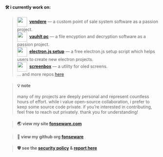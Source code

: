 #### **🛠️ i currently work on:**

> [<img src="https://github.com/fonseware/vendere/logo.png" width="32" height="32" align="center">](https://github.com/fonseware/vendere)&nbsp;&nbsp;[**vendere**](https://github.com/fonseware/vendere) — a custom point of sale system software as a passion project.  
> [<img src="https://github.com/fonseware/vauhltdesktop/logo.png" width="32" height="32" align="center">](https://github.com/fonseware/vauhltdesktop)&nbsp;&nbsp;[**vauhlt pc**](https://github.com/fonseware/vauhltdesktop) — a file encyption and decryption software as a passion project.  
> [<img src="https://github.com/fonseware/electronjs-setup/logo.png" width="32" height="32" align="center">](https://github.com/fonseware/electronjs-setup)&nbsp;&nbsp;[**electron.js setup**](https://github.com/fonseware/electronjs-setup) — a free electron.js setup script which helps users to create new electron projects.  
> [<img src="https://github.com/fonseware/screenbox/logo.png" width="32" height="32" align="center">](https://github.com/fonseware/screenbox)&nbsp;&nbsp;[**screenbox**](https://github.com/fonseware/screenbox) — a utlilty for oled screens.  
> ... and more repos [here](https://github.com/shannonfonseka?tab=repositories)

> #### 💡 note
> many of my projects are deeply personal and represent countless hours of effort. while i value open-source collaboration, i prefer to keep some source code private. if you’re interested in contributing, feel free to reach out privately. thank you for understanding!

> #### 🌏 view my site [fonseware.com](https://fonseware.com)

> #### 🏢 view my github org [fonseware](https://github.com/fonseware)

> #### 🛡️ see the [security policy](https://github.com/shannonfonseka/shannonfonseka/security/policy) & [report here](https://github.com/shannonfonseka/shannonfonseka/security/advisories/new)
